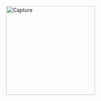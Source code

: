 <img width="239" alt="Capture" src="https://github.com/anita-patil123/Lottie-Animation.github.io/assets/141632510/36b68649-951c-4f19-b1fa-8f567f4c6b57">
